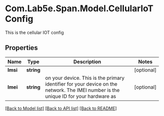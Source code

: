 # Com.Lab5e.Span.Model.CellularIoTConfig
This is the cellular IOT config

## Properties

Name | Type | Description | Notes
------------ | ------------- | ------------- | -------------
**Imsi** | **string** |  | [optional] 
**Imei** | **string** | on your device. This is the primary identifier for your device on the network.  The IMEI number is the unique ID for your hardware as | [optional] 

[[Back to Model list]](../README.md#documentation-for-models) [[Back to API list]](../README.md#documentation-for-api-endpoints) [[Back to README]](../README.md)

